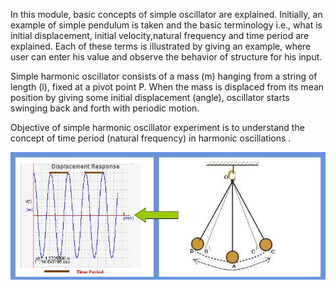 In this module, basic concepts of simple oscillator are explained. Initially, an example of simple pendulum is taken and the basic terminology i.e., what is initial displacement, initial velocity,natural frequency and time period are explained. Each of these terms is illustrated by giving an example, where user can enter his value and observe the behavior of structure for his input.

Simple harmonic oscillator consists of a mass (m) hanging from a string of length (l), fixed at a pivot point P. When the mass is displaced from its mean position by giving some initial displacement (angle), oscillator starts swinging back and forth with periodic motion.

Objective of simple harmonic oscillator experiment is to understand the concept of time period (natural frequency) in harmonic oscillations .

<img src="images/simple-pendulum.JPG"> 
 
